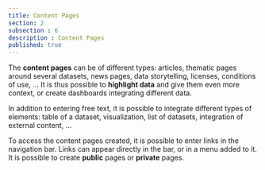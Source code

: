 ```yaml
---
title: Content Pages
section: 2
subsection : 6
description : Content Pages
published: true
---
```


The **content pages** can be of different types: articles, thematic pages around several datasets, news pages, data storytelling, licenses, conditions of use, ... It is thus possible to **highlight data** and give them even more context, or create dashboards integrating different data.

In addition to entering free text, it is possible to integrate different types of elements: table of a dataset, visualization, list of datasets, integration of external content, ...

To access the content pages created, it is possible to enter links in the navigation bar. Links can appear directly in the bar, or in a menu added to it. It is possible to create **public** pages or **private** pages.
